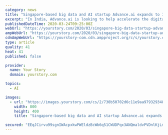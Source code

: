 ```yaml
---
category: news
title: "Singapore-based big data and AI startup Advance.ai expands to India with offices in Bengaluru and Delhi"
excerpt: "In India, Advance.ai is looking to help accelerate the digital capabilities of India’s banks, financial services, retail, and ecommerce sectors. \"We’re excited to announce the expansion of our operations to the Indian market. Businesses across India are facing disruption in areas like digital banking, lending, payments, and risk management."
publishedDateTime: 2020-03-24T09:25:00Z
webUrl: "https://yourstory.com/2020/03/singapore-big-data-startup-advance-ai-expansion"
ampWebUrl: "https://yourstory.com/2020/03/singapore-big-data-startup-advance-ai-expansion/amp"
cdnAmpWebUrl: "https://yourstory-com.cdn.ampproject.org/c/s/yourstory.com/2020/03/singapore-big-data-startup-advance-ai-expansion/amp"
type: article
quality: 41
heat: 41
published: false

provider:
  name: Your Story
  domain: yourstory.com

topics:
  - AI

images:
  - url: "https://images.yourstory.com/cs/2/730b50702d6c11e9aa979329348d4c3e/Image4vwg-1585039032622.jpg?fm=png&auto=format"
    width: 800
    height: 400
    title: "Singapore-based big data and AI startup Advance.ai expands to India with offices in Bengaluru and Delhi"

secured: "EEqJCirvu99sgnIWAcpxkwPWEldzBcWb6q51CWUDPqx3ANQmaldvPVDnlKjLmI/QsfQbCVBlTTLFY4sVaV5zZk49zTdDQ0GLsKqs3KSa7K0o2oDg4A+M7kVqPVCKIahUgmELZ8Tc7ZYG5zmoR/PmsqUoEJApTs2C1Mipm7k9ImZWkwCokgvwJokwqicoeh8uB0xaDu8DpFy6P4pyCDHRn47ZnD/7s4OeDBghzLfWTraTXbCZjV7E8MZyMEUk7JR8CNncrtZOaO0pGu8z13ufe4jP1QuwaLR3KRIl45EeM/qv9Rnh+cy5ezQnqWL4K4t5e6migQX4dZldyCArxl+XTj0D52ApRVDgKUBS19odwL4annB5yB9m+LPp9XdEODtIQ9XJb6RcIcIIxvrTu9Bnlab2HyCfTX0vpzyvGD6SQgBgjX/iby2KiKxUTHeebEFpgCGOAWgPQZDLVvaLOEBKU3JfkX+A5mAQtZi8mL+qESQ=;NUddNFy/BcmnvUs86vpANQ=="
---
```


